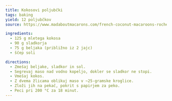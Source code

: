 ```yaml
---
title: Kokosovi poljubčki
tags: baking
yield: 12 poljubčkov
source: https://www.madaboutmacarons.com/french-coconut-macaroons-rochers-a-la-noix-de-coco/

ingredients:
  - 125 g mletega kokosa
  - 90 g sladkorja
  - 75 g beljaka (približno iz 2 jajc)
  - ščep soli

directions:
  - Zmešaj beljake, sladkor in sol.
  - Segrevaj maso nad vodno kopeljo, dokler se sladkor ne stopi.
  - Vmešaj kokos.
  - Z dvema žlicama oblikuj maso v ~25-gramske kroglice.
  - Zloži jih na pekač, pokrit s papirjem za peko.
  - Peci pri 200 °C za 18 minut.
---
```


<Recipe :data="$frontmatter" />
